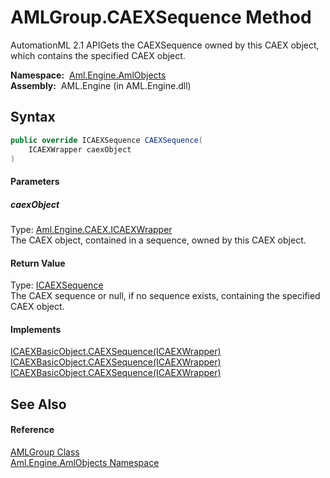 AMLGroup.CAEXSequence Method
============================
AutomationML 2.1 APIGets the CAEXSequence owned by this CAEX object, which contains the specified CAEX object.

  **Namespace:**  [Aml.Engine.AmlObjects][1]  
  **Assembly:**  AML.Engine (in AML.Engine.dll)

Syntax
------

```csharp
public override ICAEXSequence CAEXSequence(
	ICAEXWrapper caexObject
)
```

#### Parameters

##### *caexObject*
Type: [Aml.Engine.CAEX.ICAEXWrapper][2]  
The CAEX object, contained in a sequence, owned by this CAEX object.

#### Return Value
Type: [ICAEXSequence][3]  
 The CAEX sequence or null, if no sequence exists, containing the specified CAEX object. 
#### Implements
[ICAEXBasicObject.CAEXSequence(ICAEXWrapper)][4]  
[ICAEXBasicObject.CAEXSequence(ICAEXWrapper)][4]  
[ICAEXBasicObject.CAEXSequence(ICAEXWrapper)][4]  


See Also
--------

#### Reference
[AMLGroup Class][5]  
[Aml.Engine.AmlObjects Namespace][1]  

[1]: ../README.md
[2]: ../../Aml.Engine.CAEX/ICAEXWrapper/README.md
[3]: ../../Aml.Engine.CAEX/ICAEXSequence/README.md
[4]: ../../Aml.Engine.CAEX/ICAEXBasicObject/CAEXSequence.md
[5]: README.md
[6]: https://www.automationml.org
[7]: ../../icons/logoShade.png